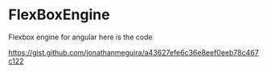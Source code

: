 # FlexBoxEngine
Flexbox engine for angular 
here is the code 

https://gist.github.com/jonathanmeguira/a43627efe6c36e8eef0eeb78c467c122
